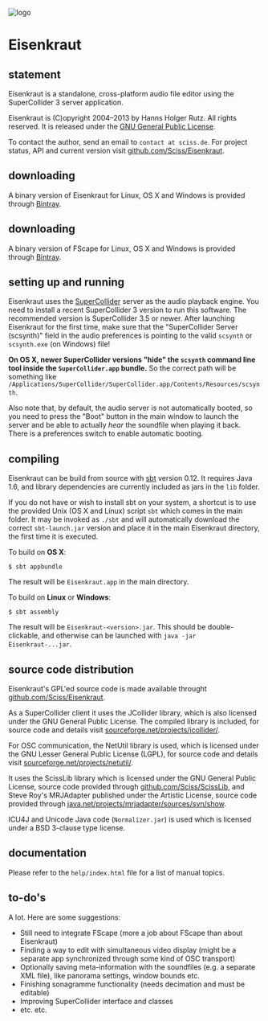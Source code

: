 ![logo](http://sciss.de/eisenkraut/application.png)# Eisenkraut## statementEisenkraut is a standalone, cross-platform audio file editor using the SuperCollider 3 server application.Eisenkraut is (C)opyright 2004&ndash;2013 by Hanns Holger Rutz. All rights reserved. It is released under the [GNU General Public License](http://github.com/Sciss/Eisenkraut/blob/master/licenses/Eisenkraut-License.txt).To contact the author, send an email to `contact at sciss.de`. For project status, API and current version visit [github.com/Sciss/Eisenkraut](http://github.com/Sciss/Eisenkraut).## downloadingA binary version of Eisenkraut for Linux, OS X and Windows is provided through [Bintray](https://bintray.com/sciss/generic/Eisenkraut).## downloadingA binary version of FScape for Linux, OS X and Windows is provided through [Bintray](https://bintray.com/sciss/generic/FScape).## setting up and runningEisenkraut uses the [SuperCollider](http://supercollider.sourceforge.net/) server as the audio playback engine. You need to install a recent SuperCollider 3 version to run this software. The recommended version is SuperCollider 3.5 or newer. After launching Eisenkraut for the first time, make sure that the "SuperCollider Server (scsynth)" field in the audio preferences is pointing to the valid `scsynth` or `scsynth.exe` (on Windows) file! __On OS X, newer SuperCollider versions "hide" the `scsynth` command line tool inside the `SuperCollider.app` bundle.__ So the correct path will be something like `/Applications/SuperCollider/SuperCollider.app/Contents/Resources/scsynth`.Also note that, by default, the audio server is not automatically booted, so you need to press the "Boot" button in the main window to launch the server and be able to actually _hear_ the soundfile when playing it back. There is a preferences switch to enable automatic booting.## compilingEisenkraut can be build from source with [sbt](http://www.scala-sbt.org/#install) version 0.12. It requires Java 1.6, and library dependencies are currently included as jars in the `lib` folder.If you do not have or wish to install sbt on your system, a shortcut is to use the provided Unix (OS X and Linux) script `sbt` which comes in the main folder. It may be invoked as `./sbt` and will automatically download the correct `sbt-launch.jar` version and place it in the main Eisenkraut directory, the first time it is executed. To build on __OS X__:    $ sbt appbundleThe result will be `Eisenkraut.app` in the main directory.To build on __Linux__ or __Windows__:    $ sbt assemblyThe result will be `Eisenkraut-<version>.jar`. This should be double-clickable, and otherwise can be launched with `java -jar Eisenkraut-...jar`.## source code distributionEisenkraut's GPL'ed source code is made available throught [github.com/Sciss/Eisenkraut](http://github.com/Sciss/Eisenkraut).As a SuperCollider client it uses the JCollider library, which is also licensed under the GNU General Public License. The compiled library is included, for source code and details visit [sourceforge.net/projects/jcollider/](http://sourceforge.net/projects/jcollider/).For OSC communication, the NetUtil library is used, which is licensed under the GNU Lesser General Public License (LGPL), for source code and details visit [sourceforge.net/projects/netutil/](http://sourceforge.net/projects/netutil/).It uses the ScissLib library which is licensed under the GNU General Public License, source code provided through [github.com/Sciss/ScissLib](https://github.com/Sciss/ScissLib), and Steve Roy's MRJAdapter published under the Artistic License, source code provided through [java.net/projects/mrjadapter/sources/svn/show](https://java.net/projects/mrjadapter/sources/svn/show).ICU4J and Unicode Java code (`Normalizer.jar`) is used which is licensed under a BSD 3-clause type license.## documentationPlease refer to the `help/index.html` file for a list of manual topics.## to-do'sA lot. Here are some suggestions: - Still need to integrate FScape (more a job about FScape than about Eisenkraut) - Finding a way to edit with simultaneous video display (might be a separate app synchronized through some kind of OSC transport) - Optionally saving meta-information with the soundfiles (e.g. a separate XML file), like panorama settings, window bounds etc. - Finishing sonagramme functionality (needs decimation and must be editable) - Improving SuperCollider interface and classes - etc. etc.